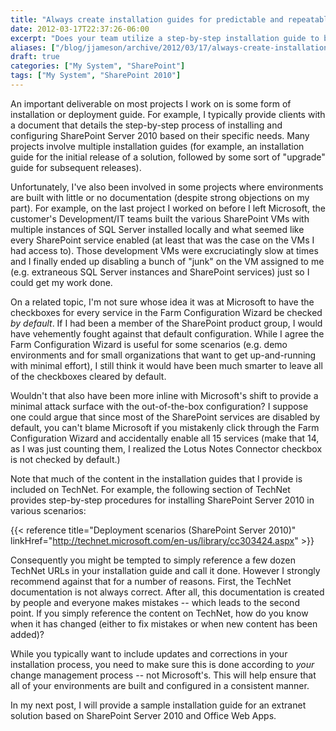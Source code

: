 ```yaml
---
title: "Always create installation guides for predictable and repeatable deployments"
date: 2012-03-17T22:37:26-06:00
excerpt: "Does your team utilize a step-by-step installation guide to build and deploy various environments, or do the Development, Test, and Release Management folks simply \"wing it\"? I certainly hope it's not the latter."
aliases: ["/blog/jjameson/archive/2012/03/17/always-create-installation-guides-for-predictable-and-repeatable-deployments.aspx"]
draft: true
categories: ["My System", "SharePoint"]
tags: ["My System", "SharePoint 2010"]
---
```


An important deliverable on most projects I work on is some form of installation
or deployment guide. For example, I typically provide clients with a document
that details the step-by-step process of installing and configuring SharePoint
Server 2010 based on their specific needs. Many projects involve multiple installation
guides (for example, an installation guide for the initial release of a solution,
followed by some sort of "upgrade" guide for subsequent releases).

Unfortunately, I've also been involved in some projects where environments
are built with little or no documentation (despite strong objections on my part).
For example, on the last project I worked on before I left Microsoft, the customer's
Development/IT teams built the various SharePoint VMs with multiple instances
of SQL Server installed locally and what seemed like every SharePoint service
enabled (at least that was the case on the VMs I had access to). Those development
VMs were excruciatingly slow at times and I finally ended up disabling a bunch
of "junk" on the VM assigned to me (e.g. extraneous SQL Server instances and
SharePoint services) just so I could get my work done.

On a related topic, I'm not sure whose idea it was at Microsoft to have the
checkboxes for every service in the Farm Configuration Wizard be checked *by default*. If I had been a member of the SharePoint product group, I would
have vehemently fought against that default configuration. While I agree the
Farm Configuration Wizard is useful for some scenarios (e.g. demo environments
and for small organizations that want to get up-and-running with minimal effort),
I still think it would have been much smarter to leave all of the checkboxes
cleared by default.

Wouldn't that also have been more inline with Microsoft's shift to provide
a minimal attack surface with the out-of-the-box configuration? I suppose one
could argue that since most of the SharePoint services are disabled by default,
you can't blame Microsoft if you mistakenly click through the Farm Configuration
Wizard and accidentally enable all 15 services (make that 14, as I was just
counting them, I realized the Lotus Notes Connector checkbox is not checked
by default.)

Note that much of the content in the installation guides that I provide is
included on TechNet. For example, the following section of TechNet provides
step-by-step procedures for installing SharePoint Server 2010 in various scenarios:

{{< reference title="Deployment scenarios (SharePoint Server 2010)" linkHref="http://technet.microsoft.com/en-us/library/cc303424.aspx" >}}

Consequently you might be tempted to simply reference a few dozen TechNet
URLs in your installation guide and call it done. However I strongly recommend
against that for a number of reasons. First, the TechNet documentation is not
always correct. After all, this documentation is created by people and everyone
makes mistakes -- which leads to the second point. If you simply reference the
content on TechNet, how do you know when it has changed (either to fix mistakes
or when new content has been added)?

While you typically want to include updates and corrections in your installation
process, you need to make sure this is done according to *your* change
management process -- not Microsoft's. This will help ensure that all of your
environments are built and configured in a consistent manner.

In my next post, I will provide a sample installation guide for an extranet
solution based on SharePoint Server 2010 and Office Web Apps.

